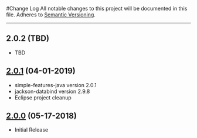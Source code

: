 #Change Log
All notable changes to this project will be documented in this file.
Adheres to [Semantic Versioning](http://semver.org/).

---

## 2.0.2 (TBD)

* TBD

## [2.0.1](https://github.com/ngageoint/simple-features-geojson-java/releases/tag/2.0.1) (04-01-2019)

* simple-features-java version 2.0.1
* jackson-databind version 2.9.8
* Eclipse project cleanup

## [2.0.0](https://github.com/ngageoint/simple-features-geojson-java/releases/tag/2.0.0) (05-17-2018)

* Initial Release
